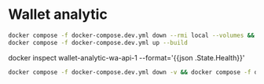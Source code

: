 # Wallet analytic

```bash
docker compose -f docker-compose.dev.yml down --rmi local --volumes && \
docker compose -f docker-compose.dev.yml up --build
```

docker inspect wallet-analytic-wa-api-1 --format='{{json .State.Health}}'

```bash
docker compose -f docker-compose.dev.yml down -v && docker compose -f docker-compose.dev.yml up --build
```